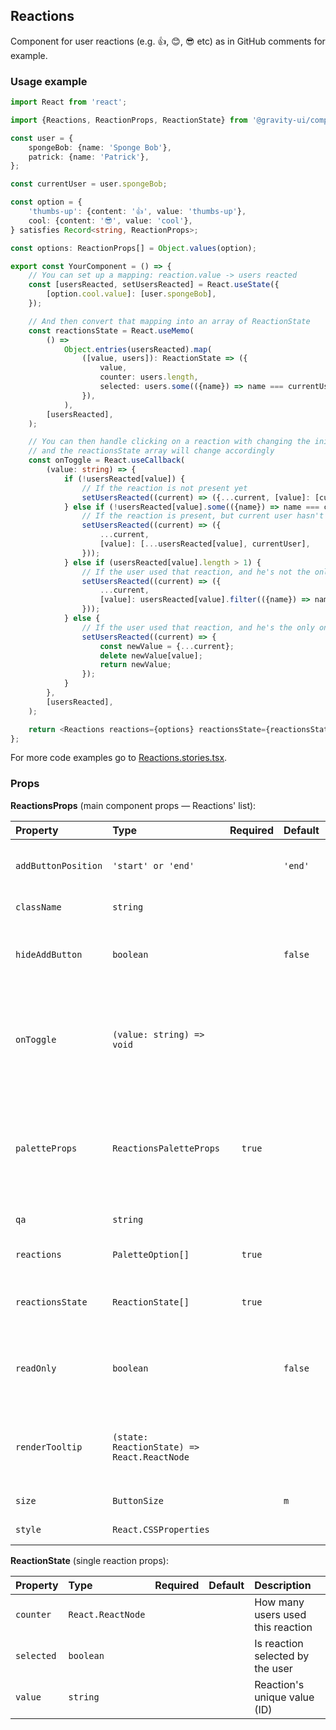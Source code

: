 ## Reactions

Component for user reactions (e.g. 👍, 😊, 😎 etc) as in GitHub comments for example.

### Usage example

```typescript
import React from 'react';

import {Reactions, ReactionProps, ReactionState} from '@gravity-ui/components';

const user = {
    spongeBob: {name: 'Sponge Bob'},
    patrick: {name: 'Patrick'},
};

const currentUser = user.spongeBob;

const option = {
    'thumbs-up': {content: '👍', value: 'thumbs-up'},
    cool: {content: '😎', value: 'cool'},
} satisfies Record<string, ReactionProps>;

const options: ReactionProps[] = Object.values(option);

export const YourComponent = () => {
    // You can set up a mapping: reaction.value -> users reacted
    const [usersReacted, setUsersReacted] = React.useState({
        [option.cool.value]: [user.spongeBob],
    });

    // And then convert that mapping into an array of ReactionState
    const reactionsState = React.useMemo(
        () =>
            Object.entries(usersReacted).map(
                ([value, users]): ReactionState => ({
                    value,
                    counter: users.length,
                    selected: users.some(({name}) => name === currentUser.name),
                }),
            ),
        [usersReacted],
    );

    // You can then handle clicking on a reaction with changing the inital mapping,
    // and the reactionsState array will change accordingly
    const onToggle = React.useCallback(
        (value: string) => {
            if (!usersReacted[value]) {
                // If the reaction is not present yet
                setUsersReacted((current) => ({...current, [value]: [currentUser]}));
            } else if (!usersReacted[value].some(({name}) => name === currentUser.name)) {
                // If the reaction is present, but current user hasn't selected it yet
                setUsersReacted((current) => ({
                    ...current,
                    [value]: [...usersReacted[value], currentUser],
                }));
            } else if (usersReacted[value].length > 1) {
                // If the user used that reaction, and he's not the only one who used it
                setUsersReacted((current) => ({
                    ...current,
                    [value]: usersReacted[value].filter(({name}) => name !== currentUser.name),
                }));
            } else {
                // If the user used that reaction, and he's the only one who used it
                setUsersReacted((current) => {
                    const newValue = {...current};
                    delete newValue[value];
                    return newValue;
                });
            }
        },
        [usersReacted],
    );

    return <Reactions reactions={options} reactionsState={reactionsState} onToggle={onToggle} />;
};
```

For more code examples go to [Reactions.stories.tsx](https://github.com/gravity-ui/components/blob/main/src/components/Reactions/__stories__/Reactions.stories.tsx).

### Props

**ReactionsProps** (main component props — Reactions' list):

| Property            | Type                                        | Required | Default | Description                                                                                    |
| :------------------ | :------------------------------------------ | :------: | :------ | :--------------------------------------------------------------------------------------------- |
| `addButtonPosition` | `'start' or 'end'`                          |          | `'end'` | Position of the "Add reaction" button.                                                         |
| `className`         | `string`                                    |          |         | HTML `class` attribute                                                                         |
| `hideAddButton`     | `boolean`                                   |          | `false` | Should we hide the "Add reaction" button.                                                      |
| `onToggle`          | `(value: string) => void`                   |          |         | Fires when a user clicks on a Reaction (in a Palette or in the Reactions' list)                |
| `paletteProps`      | `ReactionsPaletteProps`                     |  `true`  |         | Notifications' palette props — it's a `Palette` component with available reactions to the user |
| `qa`                | `string`                                    |          |         | `qa` attribute for testing                                                                     |
| `reactions`         | `PaletteOption[]`                           |  `true`  |         | List of all available reactions                                                                |
| `reactionsState`    | `ReactionState[]`                           |  `true`  |         | List of reactions that were used                                                               |
| `readOnly`          | `boolean`                                   |          | `false` | readOnly state (usage example: only signed in users can react)                                 |
| `renderTooltip`     | `(state: ReactionState) => React.ReactNode` |          |         | Reaction's tooltip with the list of reacted users for example                                  |
| `size`              | `ButtonSize`                                |          | `m`     | Buttons's size                                                                                 |
| `style`             | `React.CSSProperties`                       |          |         | HTML `style` attribute                                                                         |

**ReactionState** (single reaction props):

| Property   | Type              | Required | Default | Description                       |
| :--------- | :---------------- | :------: | :------ | :-------------------------------- |
| `counter`  | `React.ReactNode` |          |         | How many users used this reaction |
| `selected` | `boolean`         |          |         | Is reaction selected by the user  |
| `value`    | `string`          |          |         | Reaction's unique value (ID)      |
